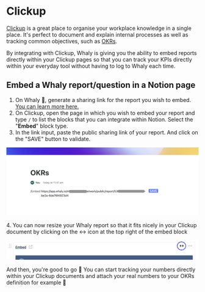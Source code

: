 # Clickup

[Clickup](https://clickup.com/) is a great place to organise your workplace knowledge in a single place. It's perfect to document and explain internal processes as well as tracking common objectives, such as [OKRs](https://en.wikipedia.org/wiki/OKR).

By integrating with Clickup, Whaly is giving you the ability to embed reports directly within your Clickup pages so that you can track your KPIs directly within your everyday tool without having to log to Whaly each time.



## Embed a Whaly report/question in a Notion page

1. On Whaly 🐳, generate a sharing link for the report you wish to embed. [You can learn more here.](../../visualization/dashboards/share-a-report-by-link.md)
2. On Clickup, open the page in which you wish to embed your report and type `/` to list the blocks that you can integrate within Notion. Select the "**Embed**" block type.
3. In the link input, paste the public sharing link of your report. And click on the "SAVE" button to validate.

![](<../../.gitbook/assets/Screenshot 2022-01-12 at 11.41.51.png>)

4\. You can now resize your Whaly report so that it fits nicely in your Clickup document by clicking on the <-> icon at the top right of the embed block

![](<../../.gitbook/assets/Screenshot 2022-01-12 at 11.48.52.png>)

And then, you're good to go 🤘 You can start tracking your numbers directly within your Clickup documents and attach your real numbers to your OKRs definition for example 🤩

